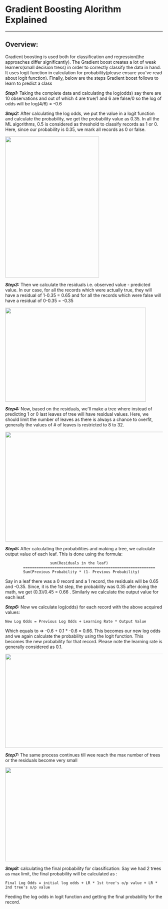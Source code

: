 # Gradient Boosting Alorithm Explained
---

## Overview:

Gradient boosting is used both for classification and regression(the approaches differ significantly). The Gradient boost creates a lot of weak learners(small decision tress) in order to correctly classify the data in hand. It uses logit function in calculation for probability(please ensure you've read about logit function). Finally, below are the steps Gradient boost follows to learn to predict a class

***Step1:*** Taking the complete data and calculating the log(odds) say there are 10 observations and out of which 4 are true/1 and 6 are false/0 so the log of odds will be log(4/6) = -0.6

***Step2:*** After calculating the log odds, we put the value in a logit function and calculate the probability, we get the probability value as 0.35. In all the ML algorithms, 0.5 is considered as threshold to classify records as 1 or 0. Here, since our probability is 0.35, we mark all records as 0 or false.

<img src=https://github.com/amit-raj-repo/Data-Science-Python/blob/master/Boosting/Resources/GB-1.PNG width="300" height ="450">

***Step3:*** Then we calculate the residuals i.e. observed value - predicted value. In our case, for all the records which were actually true, they will have a residual of 1-0.35 = 0.65 and for all the records which were false will have a residual of 0-0.35 = -0.35 

<img src=https://github.com/amit-raj-repo/Data-Science-Python/blob/master/Boosting/Resources/GB-2.PNG width="450" height ="300">

***Step4:*** Now, based on the residuals, we'll make a tree where instead of predicting 1 or 0 last leaves of tree will have residual values. Here, we should limit the number of leaves as there is always a chance to overfit, generally the values of # of leaves is restricted to 8 to 32.

<img src=https://github.com/amit-raj-repo/Data-Science-Python/blob/master/Boosting/Resources/GB-3.PNG width="600" height ="350">

***Step5:*** After calculating the probabilities and making a tree, we calculate output value of each leaf. This is done using the formula: 
					
          
             			sum(Residuals in the leaf)
		    ===========================================================
			Sum(Previous Probability * (1- Previous Probability)



Say in a leaf there was a 0 record and a 1 record, the residuals will be 0.65 and -0.35. Since, it is the 1st step, the probability was  0.35 after doing the math, we get (0.3)/0.45 = 0.66 . Similarly we calculate the output value for each leaf.

***Step6:*** Now we calculate log(odds) for each record with the above acquired values:

	New Log Odds = Previous Log Odds + Learning Rate * Output Value

Which equals to => -0.6 + 0.1 * -0.6 = 0.66. This becomes our new log odds and we again calculate the probability using the logit function. This becomes the new probability for that record.
Please note the learning rate is generally considered as 0.1.

<img src=https://github.com/amit-raj-repo/Data-Science-Python/blob/master/Boosting/Resources/GB-4.PNG width="800" height ="300">

***Step7:*** The same process continues till wee reach the max number of trees or the residuals become very small

<img src=https://github.com/amit-raj-repo/Data-Science-Python/blob/master/Boosting/Resources/GB-5.PNG width="800" height ="300">

***Step8:*** calculating the final probability for classification:
Say we had 2 trees as max limit, the final probability will be calculated as :

	Final Log Odds = initial log odds + LR * 1st tree's o/p value + LR * 2nd tree's o/p value

Feeding the log odds in logit function and getting the final probability for the record.
